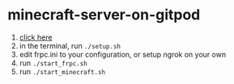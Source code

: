 # minecraft-server-on-gitpod

1. [click here](https://gitpod.io/#https://github.com/KaiXuan233/minecraft-server-on-gitpod)
2. in the terminal, run `./setup.sh`
3. edit frpc.ini to your configuration, or setup ngrok on your own
4. run `./start_frpc.sh`
5. run `./start_minecraft.sh`

